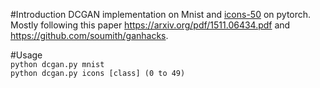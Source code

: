 #Introduction
DCGAN implementation on Mnist and [icons-50](https://www.kaggle.com/danhendrycks/icons50?) on pytorch.
Mostly following this paper https://arxiv.org/pdf/1511.06434.pdf and https://github.com/soumith/ganhacks.

#Usage <br>
```python dcgan.py mnist``` <br>
```python dcgan.py icons [class] (0 to 49)```

